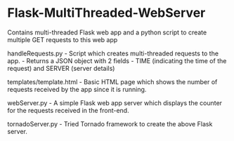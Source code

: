 # Flask-MultiThreaded-WebServer

Contains multi-threaded Flask web app and a python script to create multiple GET requests to this web app

handleRequests.py - Script which creates multi-threaded requests to the app. 
                  - Returns a JSON object with 2 fields - TIME (indicating the time of the request) and SERVER (server details)

templates/template.html - Basic HTML page which shows the number of requests received by the app since it is running. 

webServer.py - A simple Flask web app server which displays the counter for the requests received in the front-end.

tornadoServer.py - Tried Tornado framework to create the above Flask server.
